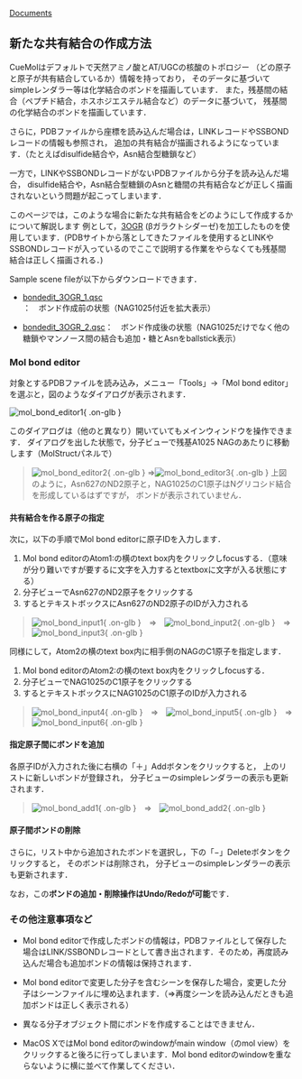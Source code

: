 [Documents](../../Documents)

## 新たな共有結合の作成方法

CueMolはデフォルトで天然アミノ酸とAT/UGCの核酸のトポロジー
（どの原子と原子が共有結合しているか）情報を持っており，
そのデータに基づいてsimpleレンダラー等は化学結合のボンドを描画しています．
また，残基間の結合（ペプチド結合，ホスホジエステル結合など）のデータに基づいて，
残基間の化学結合のボンドを描画しています．

さらに，PDBファイルから座標を読み込んだ場合は，LINKレコードやSSBONDレコードの情報も参照され，
追加の共有結合が描画されるようになっています．（たとえばdisulfide結合や，Asn結合型糖鎖など）

一方で，LINKやSSBONDレコードがないPDBファイルから分子を読み込んだ場合，
disulfide結合や，Asn結合型糖鎖のAsnと糖間の共有結合などが正しく描画されないという問題が起こってしまいます．

このページでは，このような場合に新たな共有結合をどのようにして作成するかについて解説します
例として，[3OGR](http://www.rcsb.org/pdb/explore/explore.do?structureId=3OGR) (βガラクトシダーゼ)を加工したものを使用しています．(PDBサイトから落としてきたファイルを使用するとLINKやSSBONDレコードが入っているのでここで説明する作業をやらなくても残基間結合は正しく描画される．)

Sample scene fileが以下からダウンロードできます．

-  [bondedit_3OGR_1.qsc](http://downloads.sourceforge.net/project/cuemol/sample-files/2.0.1.183/bondedit_3OGR_1.qsc)：　ボンド作成前の状態（NAG1025付近を拡大表示）

-  [bondedit_3OGR_2.qsc](http://downloads.sourceforge.net/project/cuemol/sample-files/2.0.1.183/bondedit_3OGR_2.qsc)：　ボンド作成後の状態（NAG1025だけでなく他の糖鎖やマンノース間の結合も追加・糖とAsnをballstick表示）


### Mol bond editor
対象とするPDBファイルを読み込み，メニュー「Tools」→「Mol bond editor」を選ぶと，図のようなダイアログが表示されます．

![mol_bond_editor1](../../assets/images/cuemol2/NonStdBond/mol_bond_editor1.png){ .on-glb }


このダイアログは（他のと異なり）開いていてもメインウィンドウを操作できます．
ダイアログを出した状態で，分子ビューで残基A1025 NAGのあたりに移動します（MolStructパネルで）

>![mol_bond_editor2](../../assets/images/cuemol2/NonStdBond/mol_bond_editor2.png){ .on-glb } ⇒![mol_bond_editor3](../../assets/images/cuemol2/NonStdBond/mol_bond_editor3.png){ .on-glb }
上図のように，Asn627のND2原子と，NAG1025のC1原子はNグリコシド結合を形成しているはずですが，
ボンドが表示されていません．

#### 共有結合を作る原子の指定
次に，以下の手順でMol bond editorに原子IDを入力します．
1.  Mol bond editorのAtom1:の横のtext box内をクリックしfocusする．（意味が分り難いですが要するに文字を入力するとtextboxに文字が入る状態にする）
1.  分子ビューでAsn627のND2原子をクリックする
1.  するとテキストボックスにAsn627のND2原子のIDが入力される


>![mol_bond_input1](../../assets/images/cuemol2/NonStdBond/mol_bond_input1.png){ .on-glb }　⇒　![mol_bond_input2](../../assets/images/cuemol2/NonStdBond/mol_bond_input2.png){ .on-glb }　⇒　![mol_bond_input3](../../assets/images/cuemol2/NonStdBond/mol_bond_input3.png){ .on-glb }

同様にして，Atom2の横のtext box内に相手側のNAGのC1原子を指定します．

1.  Mol bond editorのAtom2:の横のtext box内をクリックしfocusする．
1.  分子ビューでNAG1025のC1原子をクリックする
1.  するとテキストボックスにNAG1025のC1原子のIDが入力される


>![mol_bond_input4](../../assets/images/cuemol2/NonStdBond/mol_bond_input4.png){ .on-glb }　⇒　![mol_bond_input5](../../assets/images/cuemol2/NonStdBond/mol_bond_input5.png){ .on-glb }　⇒　![mol_bond_input6](../../assets/images/cuemol2/NonStdBond/mol_bond_input6.png){ .on-glb }

#### 指定原子間にボンドを追加
各原子IDが入力された後に右横の「＋」Addボタンをクリックすると，
上のリストに新しいボンドが登録され，
分子ビューのsimpleレンダラーの表示も更新されます．


>![mol_bond_add1](../../assets/images/cuemol2/NonStdBond/mol_bond_add1.png){ .on-glb }　⇒　![mol_bond_add2](../../assets/images/cuemol2/NonStdBond/mol_bond_add2.png){ .on-glb }

#### 原子間ボンドの削除
さらに，リスト中から追加されたボンドを選択し，下の「−」Deleteボタンをクリックすると，
そのボンドは削除され，
分子ビューのsimpleレンダラーの表示も更新されます．

なお，この**ボンドの追加・削除操作はUndo/Redoが可能**です．

### その他注意事項など

-  Mol bond editorで作成したボンドの情報は，PDBファイルとして保存した場合はLINK/SSBONDレコードとして書き出されます．そのため，再度読み込んだ場合も追加ボンドの情報は保持されます．

-  Mol bond editorで変更した分子を含むシーンを保存した場合，変更した分子はシーンファイルに埋め込まれます．（⇒再度シーンを読み込んだときも追加ボンドは正しく表示される）

-  異なる分子オブジェクト間にボンドを作成することはできません．

-  MacOS XではMol bond editorのwindowがmain window（のmol view）をクリックすると後ろに行ってしまいます．Mol bond editorのwindowを重ならないように横に並べて作業してください．
